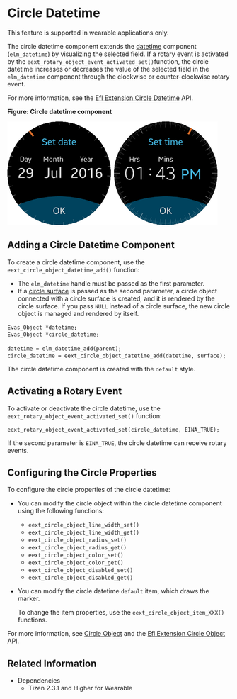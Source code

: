 # Circle Datetime

This feature is supported in wearable applications only.

The circle datetime component extends the [datetime](component-datetime-w.md) component (`elm_datetime`) by visualizing the selected field. If a rotary event is activated by the `eext_rotary_object_event_activated_set()`function, the circle datetime increases or decreases the value of the selected field in the `elm_datetime` component through the clockwise or counter-clockwise rotary event.

For more information, see the [Efl Extension Circle Datetime](../../../../../org.tizen.native.wearable.apireference/group__CAPI__EFL__EXTENSION__CIRCLE__DATETIME__MODULE.html) API.

**Figure: Circle datetime component**

![Circle datetime component](./media/circle_datetime.png)

## Adding a Circle Datetime Component

To create a circle datetime component, use the `eext_circle_object_datetime_add()` function:

- The `elm_datetime` handle must be passed as the first parameter.
- If a [circle surface](component-circ-surface.md) is passed as the second parameter, a circle object connected with a circle surface is created, and it is rendered by the circle surface. If you pass `NULL` instead of a circle surface, the new circle object is managed and rendered by itself.

```
Evas_Object *datetime;
Evas_Object *circle_datetime;

datetime = elm_datetime_add(parent);
circle_datetime = eext_circle_object_datetime_add(datetime, surface);
```

The circle datetime component is created with the `default` style.

## Activating a Rotary Event

To activate or deactivate the circle datetime, use the `eext_rotary_object_event_activated_set()` function:

```
eext_rotary_object_event_activated_set(circle_datetime, EINA_TRUE);
```

If the second parameter is `EINA_TRUE`, the circle datetime can receive rotary events.

## Configuring the Circle Properties

To configure the circle properties of the circle datetime:

- You can modify the circle object within the circle datetime component using the following functions:

  - `eext_circle_object_line_width_set()`
  - `eext_circle_object_line_width_get()`
  - `eext_circle_object_radius_set()`
  - `eext_circle_object_radius_get()`
  - `eext_circle_object_color_set()`
  - `eext_circle_object_color_get()`
  - `eext_circle_object_disabled_set()`
  - `eext_circle_object_disabled_get()`

- You can modify the circle datetime `default` item, which draws the marker.

  To change the item properties, use the `eext_circle_object_item_XXX()` functions.

For more information, see [Circle Object](component-circ-object-w.md) and the [Efl Extension Circle Object](../../../../../org.tizen.native.wearable.apireference/group__CAPI__EFL__EXTENSION__CIRCLE__OBJECT__MODULE.html) API.

## Related Information
- Dependencies
  - Tizen 2.3.1 and Higher for Wearable
